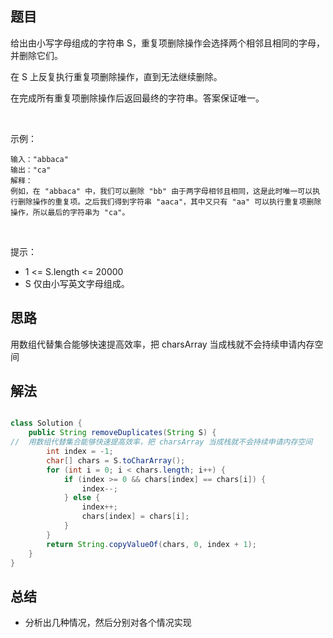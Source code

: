 

## 题目

给出由小写字母组成的字符串 S，重复项删除操作会选择两个相邻且相同的字母，并删除它们。

在 S 上反复执行重复项删除操作，直到无法继续删除。

在完成所有重复项删除操作后返回最终的字符串。答案保证唯一。

 

示例：

    输入："abbaca"
    输出："ca"
    解释：
    例如，在 "abbaca" 中，我们可以删除 "bb" 由于两字母相邻且相同，这是此时唯一可以执行删除操作的重复项。之后我们得到字符串 "aaca"，其中又只有 "aa" 可以执行重复项删除操作，所以最后的字符串为 "ca"。
 

提示：

- 1 <= S.length <= 20000
- S 仅由小写英文字母组成。


## 思路

用数组代替集合能够快速提高效率，把 charsArray 当成栈就不会持续申请内存空间

## 解法
```java

class Solution {
    public String removeDuplicates(String S) {
//  用数组代替集合能够快速提高效率，把 charsArray 当成栈就不会持续申请内存空间
        int index = -1;
        char[] chars = S.toCharArray();
        for (int i = 0; i < chars.length; i++) {
            if (index >= 0 && chars[index] == chars[i]) {
                index--;
            } else {
                index++;
                chars[index] = chars[i];
            }
        }
        return String.copyValueOf(chars, 0, index + 1);
    }
}
```

## 总结

- 分析出几种情况，然后分别对各个情况实现 
